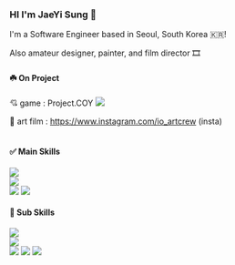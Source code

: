 ### HI I'm JaeYi Sung 🦋

I'm a Software Engineer based in Seoul, South Korea 🇰🇷! 

Also amateur designer, painter, and film director 🎞️

#### ☘️ On Project
💘 game : Project.COY   <img src="https://img.shields.io/badge/Project COY-93DAFF?style=plastic-square&logo=instagram&&link=https://www.instagram.com/project.coy&logoColor=white"/>

🐋 art film : https://www.instagram.com/io_artcrew (insta)
<br/><br/>
#### ✅ Main Skills
  <img src="https://img.shields.io/badge/Python-93DAFF?style=plastic-square&logo=Python&logoColor=white"/></a>     
  <img src="https://img.shields.io/badge/Swift-FFC5D0?style=plastic-square&logo=Swift&logoColor=white"/></a>   
  <img src="https://img.shields.io/badge/Unity-BDD7F3?style=plastic-square&logo=Unity&logoColor=white"/></a>
  <img src="https://img.shields.io/badge/Java-E5DDFF?style=plastic-square&logo=Java&logoColor=white"/></a> 
<br/>

#### 🎯 Sub Skills
  <img src="https://img.shields.io/badge/C-FFCFDA?style=plastic-square&logo=C&logoColor=white"/></a>     
  <img src="https://img.shields.io/badge/JavaScript-BECDFF?style=plastic-square&logo=JavaScript&logoColor=white"/></a>   
  <img src="https://img.shields.io/badge/ROS-AAEBAA?style=plastic-square&logo=ROS&logoColor=white"/></a> 
  <img src="https://img.shields.io/badge/SQL-ACF3FF?style=plastic-square&logo=Java&logoColor=white"/></a> 
  <img src="https://img.shields.io/badge/ThreadProgramming-AADBFF?style=plastic-square&logo=Thread&logoColor=white"/></a>  


